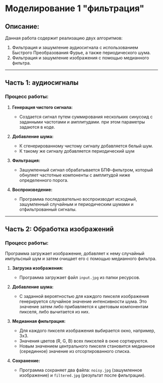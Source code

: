 # Моделирование 1 "фильтрация"

## Описание:
Данная работа содержит реализацию двух алгоритмов:
1.  Фильтрация и зашумление аудиосигнала с использованием Быстрого Преобразования Фурье, а также периодического шума.
2.  Фильтрация и зашумление изображения с помощью медианного фильтра.

---

## Часть 1: аудиосигналы

### Процесс работы:

1.  **Генерация чистого сигнала:**
    *   Создается сигнал путем суммирования нескольких синусоид с заданными частотами и амплитудами. при этом параметры задаются в коде.

2.  **Добавление шума:**
    *   К сгенерированному чистому сигналу добавляется белый шум.
    *   К такому же сигналу добавляется периодический шум

3.  **Фильтрация:**
    *   Зашумленный сигнал обрабатывается БПФ-фильтром, который обнуляет частотные компоненты с амплитудой ниже определенного порога.

4.  **Воспроизведение:**
    *   Программа последовательно воспроизводит исходный, зашумленный случайным и периодическим шумами и отфильтрованный сигналы.
---

## Часть 2: Обработка изображений

### Процесс работы:
Программа загружает изображение, добавляет к нему случайный импульсный шум и затем очищает его с помощью медианного фильтра.

1.  **Загрузка изображения:**
    *   Программа загружает файл `input.jpg` из папки ресурсов.

2.  **Добавление шума:**
    *   С заданной вероятностью для каждого пикселя изображения генерируется случайное значение интенсивности шума. Это значение затем либо прибавляется к цветовым компонентам пикселя, либо вычитается из них.

3.  **Медианная фильтрация:**
    *   Для каждого пикселя изображения выбирается окно, например, 3x3.
    *   Значения цветов (R, G, B) всех пикселей в окне сортируются.
    *   Новым значением центрального пикселя становится медианное (серединное) значение из отсортированного списка.

4.  **Сохранение:**
    *   Программа сохраняет два файла: `noisy.jpg` (зашумленное изображение) и `filtered.jpg` (результат после фильтрации).

